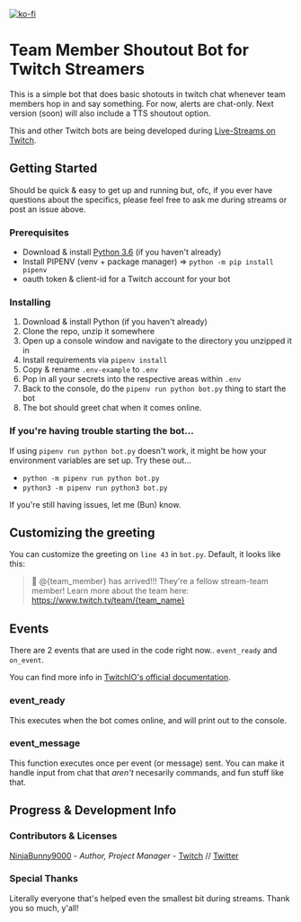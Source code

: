 [![ko-fi](https://www.ko-fi.com/img/githubbutton_sm.svg)](https://ko-fi.com/Y8Y013678)

# Team Member Shoutout Bot for Twitch Streamers

This is a simple bot that does basic shotouts in twitch chat whenever team members hop in and say something. For now, alerts are chat-only. Next version (soon) will also include a TTS shoutout option.

This and other Twitch bots are being developed during [Live-Streams on Twitch](https://twitch.tv/ninjabunny9000).


## Getting Started

Should be quick & easy to get up and running but, ofc, if you ever have questions about the specifics, please feel free to ask me during streams or post an issue above.

### Prerequisites
- Download & install [Python 3.6](https://www.python.org/downloads/release/python-368/) (if you haven't already)
- Install PIPENV (venv + package manager) ⇒ `python -m pip install pipenv`
- oauth token & client-id for a Twitch account for your bot

### Installing
1. Download & install Python (if you haven't already)
2. Clone the repo, unzip it somewhere
3. Open up a console window and navigate to the directory you unzipped it in
4. Install requirements via `pipenv install`
5. Copy & rename `.env-example` to `.env`
6. Pop in all your secrets into the respective areas within `.env`
7. Back to the console, do the `pipenv run python bot.py` thing to start the bot
8. The bot should greet chat when it comes online.

### If you're having trouble starting the bot...
If using `pipenv run python bot.py` doesn't work, it might be how your environment variables are set up. Try these out...

- `python -m pipenv run python bot.py`
- `python3 -m pipenv run python3 bot.py`

If you're still having issues, let me (Bun) know.

## Customizing the greeting
You can customize the greeting on `line 43` in `bot.py`. Default, it looks like this:

>📢 @{team_member} has arrived!!! They're a fellow stream-team member! Learn more about the team here: https://www.twitch.tv/team/{team_name}

## Events

There are 2 events that are used in the code right now.. `event_ready` and `on_event`.

You can find more info in [TwitchIO's official documentation](https://twitchio.readthedocs.io/en/rewrite/twitchio.html).

### event_ready
This executes when the bot comes online, and will print out to the console. 

### event_message
This function executes once per event (or message) sent. You can make it handle input from chat that *aren't* necesarily commands, and fun stuff like that.

## Progress & Development Info

### Contributors & Licenses

[NinjaBunny9000](https://github.com/NinjaBunny9000) - _Author, Project Manager_ - [Twitch](https://twitch.tv/ninjabunny9000) //  [Twitter](https://twitter.com/ninjabunny9000)

### Special Thanks
Literally everyone that's helped even the smallest bit during streams. Thank you so much, y'all!
